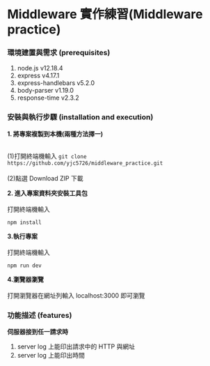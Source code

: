 # Middleware 實作練習(Middleware practice)

### 環境建置與需求 (prerequisites)

1. node.js v12.18.4
2. express v4.17.1
3. express-handlebars v5.2.0
4. body-parser v1.19.0
5. response-time v2.3.2

### 安裝與執行步驟 (installation and execution)

**1. 將專案複製到本機(兩種方法擇一)**<br /><br />

(1)打開終端機輸入
`git clone https://github.com/yjc5726/middleware_practice.git`<br /><br />
(2)點選 Download ZIP 下載

**2. 進入專案資料夾安裝工具包**<br /><br />
打開終端機輸入

```
npm install
```

**3.執行專案**<br /><br />
打開終端機輸入

```
npm run dev
```

**4.瀏覽器瀏覽**<br /><br />
打開瀏覽器在網址列輸入 localhost:3000 即可瀏覽

### 功能描述 (features)

**伺服器接到任一請求時**

1. server log 上能印出請求中的 HTTP 與網址
2. server log 上能印出時間
